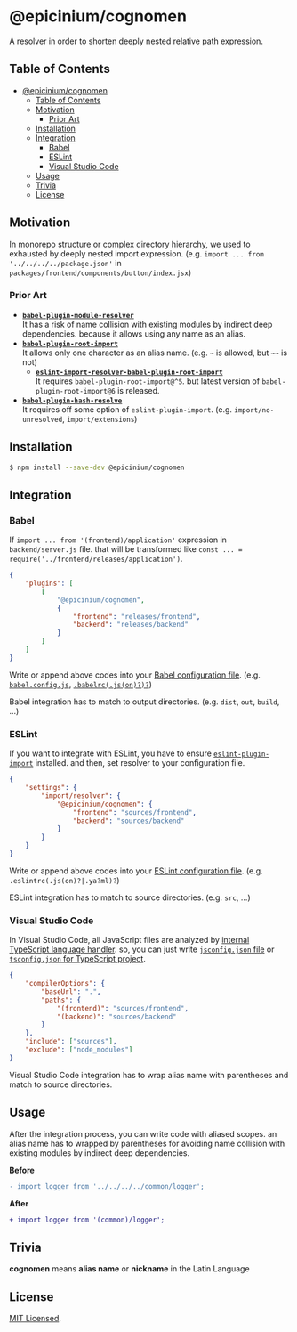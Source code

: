 # @epicinium/cognomen

A resolver in order to shorten deeply nested relative path expression.

## Table of Contents

- [@epicinium/cognomen](#epiciniumcognomen)
    - [Table of Contents](#table-of-contents)
    - [Motivation](#motivation)
        - [Prior Art](#prior-art)
    - [Installation](#installation)
    - [Integration](#integration)
        - [Babel](#babel)
        - [ESLint](#eslint)
        - [Visual Studio Code](#visual-studio-code)
    - [Usage](#usage)
    - [Trivia](#trivia)
    - [License](#license)

## Motivation

In monorepo structure or complex directory hierarchy, we used to exhausted by deeply nested import expression. (e.g. `import ... from '../../../../package.json'` in `packages/frontend/components/button/index.jsx`)

### Prior Art

-   [**`babel-plugin-module-resolver`**](https://www.npmjs.com/package/babel-plugin-module-resolver)<br />It has a risk of name collision with existing modules by indirect deep dependencies. because it allows using any name as an alias.
-   [**`babel-plugin-root-import`**](https://www.npmjs.com/package/babel-plugin-root-import)<br />It allows only one character as an alias name. (e.g. `~` is allowed, but `~~` is not)
    -   [**`eslint-import-resolver-babel-plugin-root-import`**](https://www.npmjs.com/package/eslint-import-resolver-babel-plugin-root-import)<br />It requires `babel-plugin-root-import@^5`. but latest version of `babel-plugin-root-import@6` is released.
-   [**`babel-plugin-hash-resolve`**](https://www.npmjs.com/package/babel-plugin-hash-resolve)<br />It requires off some option of `eslint-plugin-import`. (e.g. `import/no-unresolved`, `import/extensions`)

## Installation

```sh
$ npm install --save-dev @epicinium/cognomen
```

## Integration

### Babel

If `import ... from '(frontend)/application'` expression in `backend/server.js` file. that will be transformed like `const ... = require('../frontend/releases/application')`.

```json
{
    "plugins": [
        [
            "@epicinium/cognomen",
            {
                "frontend": "releases/frontend",
                "backend": "releases/backend"
            }
        ]
    ]
}
```

Write or append above codes into your [Babel configuration file](https://babeljs.io/docs/en/configuration). (e.g. [`babel.config.js`](https://babeljs.io/docs/en/config-files#project-wide-configuration), [`.babelrc(.js(on)?)?`](https://babeljs.io/docs/en/config-files#file-relative-configuration))

Babel integration has to match to output directories. (e.g. `dist`, `out`, `build`, ...)

### ESLint

If you want to integrate with ESLint, you have to ensure [`eslint-plugin-import`](https://www.npmjs.com/package/eslint-plugin-import) installed. and then, set resolver to your configuration file.

```json
{
    "settings": {
        "import/resolver": {
            "@epicinium/cognomen": {
                "frontend": "sources/frontend",
                "backend": "sources/backend"
            }
        }
    }
}
```

Write or append above codes into your [ESLint configuration file](https://eslint.org/docs/user-guide/configuring#configuration-file-formats). (e.g. `.eslintrc(.js(on)?|.ya?ml)?`)

ESLint integration has to match to source directories. (e.g. `src`, ...)

### Visual Studio Code

In Visual Studio Code, all JavaScript files are analyzed by [internal TypeScript language handler](https://github.com/Microsoft/vscode-languageserver-node). so, you can just write [`jsconfig.json` file](https://code.visualstudio.com/docs/languages/jsconfig) or [`tsconfig.json` for TypeScript project](https://www.typescriptlang.org/docs/handbook/tsconfig-json.html).

```json
{
    "compilerOptions": {
        "baseUrl": ".",
        "paths": {
            "(frontend)": "sources/frontend",
            "(backend)": "sources/backend"
        }
    },
    "include": ["sources"],
    "exclude": ["node_modules"]
}
```

Visual Studio Code integration has to wrap alias name with parentheses and match to source directories.

## Usage

After the integration process, you can write code with aliased scopes. an alias name has to wrapped by parentheses for avoiding name collision with existing modules by indirect deep dependencies.

**Before**

```diff
- import logger from '../../../../common/logger';
```

**After**

```diff
+ import logger from '(common)/logger';
```

## Trivia

**cognomen** means **alias name** or **nickname** in the Latin Language

## License

[MIT Licensed](LICENSE).
